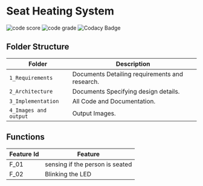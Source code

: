 # Seat Heating System
![code score](https://api.codiga.io/project/30199/score/svg)
![code grade](https://api.codiga.io/project/30199/status/svg)
![Codacy Badge](https://app.codacy.com/project/badge/Grade/f7008f21fa86431098cff43db2bd833b)

## Folder Structure
Folder               | Description
-------------------  | -----------------------------------------
`1_Requirements`     | Documents Detailing requirements and research.
`2_Architecture`     | Documents Specifying design details.
`3_Implementation`   | All Code and Documentation.
`4_Images and output`| Output Images.

## Functions 

| Feature Id | Feature |
| -----------|---------|
|F_01|  sensing if the person is seated  |
|F_02| Blinking the LED  |
